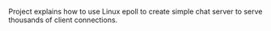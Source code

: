 Project explains how to use Linux epoll to create simple chat server to serve thousands of client connections.